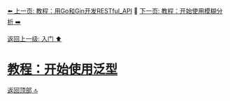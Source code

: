 [⬅️ 上一页: 教程：用Go和Gin开发RESTful_API](教程：用Go和Gin开发RESTful_API.md) 🚦 [下一页: 教程：开始使用模糊分析 ➡️](教程：开始使用模糊分析.md)

[返回上一级: 入门 ⬆️](../入门.md)

# [教程：开始使用泛型](教程：开始使用泛型.md)

[返回顶部 🔝](#教程：开始使用泛型)
